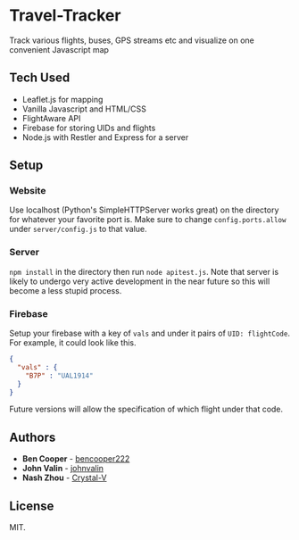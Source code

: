# Travel-Tracker
Track various flights, buses, GPS streams etc and visualize on one convenient Javascript map

## Tech  Used
* Leaflet.js for mapping
* Vanilla Javascript and HTML/CSS
* FlightAware API
* Firebase for storing UIDs and flights
* Node.js with Restler and Express for a server

## Setup
### Website
Use localhost (Python's SimpleHTTPServer works great) on the directory for whatever your favorite port is. Make sure to change `config.ports.allow` under `server/config.js` to that value.
### Server
`npm install` in the directory then run `node apitest.js`. Note that server is likely to undergo very active development in the near future so this will become a less stupid process.
### Firebase
Setup your firebase with a key of `vals` and under it pairs of `UID: flightCode`. For example, it could look like this.
```json
{
  "vals" : {
    "B7P" : "UAL1914"
  }
}
```
Future versions will allow the specification of which flight under that code.

## Authors
* **Ben Cooper** - [bencooper222](https://github.com/bencooper222)
* **John Valin** - [johnvalin](https://github.com/johnvalin)
* **Nash Zhou** - [Crystal-V](https://github.com/Crystal-V)

## License
MIT.